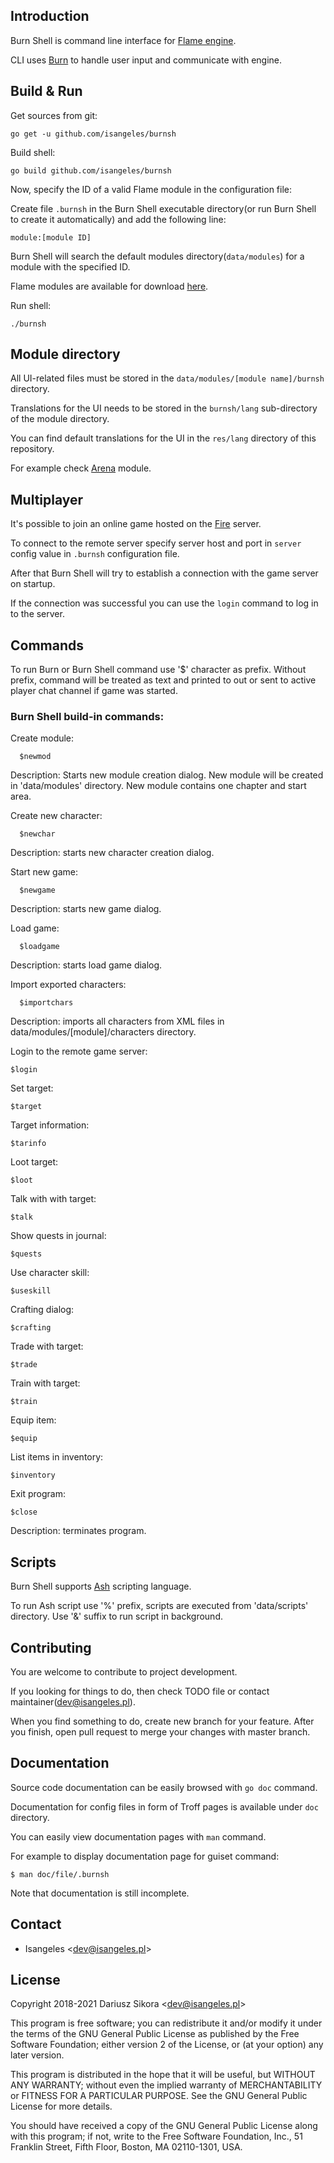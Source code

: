 ## Introduction
Burn Shell is command line interface for [Flame engine](https://github.com/isangeles/flame).

CLI uses [Burn](https://github.com/Isangeles/burn) to handle user input and communicate with engine.
## Build & Run
Get sources from git:
```
go get -u github.com/isangeles/burnsh
```
Build shell:
```
go build github.com/isangeles/burnsh
```
Now, specify the ID of a valid Flame module in the configuration file:

Create file `.burnsh` in the Burn Shell executable directory(or run Burn Shell to create it
automatically) and add the following line:
```
module:[module ID]
```
Burn Shell will search the default modules directory(`data/modules`) for a module with the specified ID.

Flame modules are available for download [here](http://flame.isangeles.pl/mods).

Run shell:
```
./burnsh
```
## Module directory
All UI-related files must be stored in the `data/modules/[module name]/burnsh` directory.

Translations for the UI needs to be stored in the `burnsh/lang` sub-directory of the module directory.

You can find default translations for the UI in the `res/lang` directory of this repository.

For example check [Arena](https://github.com/Isangeles/arena) module.
## Multiplayer
It's possible to join an online game hosted on the [Fire](https://github.com/isangeles/fire) server.

To connect to the remote server specify server host and port in `server` config value in `.burnsh` configuration file.

After that Burn Shell will try to establish a connection with the game server on startup.

If the connection was successful you can use the `login` command to log in to the server.
## Commands
To run Burn or Burn Shell command use '$' character as prefix.
Without prefix, command will be treated as text and printed to out or sent to active player
chat channel if game was started.
### Burn Shell build-in commands:

Create module:
```
  $newmod
```
Description: Starts new module creation dialog. New module will be created in 'data/modules' directory. New module contains one chapter and start area.

Create new character:
```
  $newchar
```
Description: starts new character creation dialog.

Start new game:
```
  $newgame
```
Description: starts new game dialog.

Load game:
```
  $loadgame
```
Description: starts load game dialog.

Import exported characters:
```
  $importchars
```
Description: imports all characters from XML files in
data/modules/[module]/characters directory.

Login to the remote game server:
```
$login
```
Set target:
```
$target
```
Target information:
```
$tarinfo
```
Loot target:
```
$loot
```
Talk with with target:
```
$talk
```
Show quests in journal:
```
$quests
```
Use character skill:
```
$useskill
```
Crafting dialog:
```
$crafting
```
Trade with target:
```
$trade
```
Train with target:
```
$train
```
Equip item:
```
$equip
```
List items in inventory:
```
$inventory
```
Exit program:
```
$close
```
Description: terminates program.
## Scripts
Burn Shell supports [Ash](https://github.com/Isangeles/burn/tree/master/ash) scripting language.

To run Ash script use '%' prefix, scripts are executed from 'data/scripts' directory.
Use '&' suffix to run script in background.
## Contributing
You are welcome to contribute to project development.

If you looking for things to do, then check TODO file or contact maintainer(dev@isangeles.pl).

When you find something to do, create new branch for your feature.
After you finish, open pull request to merge your changes with master branch.
## Documentation
Source code documentation can be easily browsed with `go doc` command.

Documentation for config files in form of Troff pages is available under `doc` directory.

You can easily view documentation pages with `man` command.

For example to display documentation page for guiset command:
```
$ man doc/file/.burnsh
```
Note that documentation is still incomplete.
## Contact
* Isangeles <<dev@isangeles.pl>>
## License
Copyright 2018-2021 Dariusz Sikora <<dev@isangeles.pl>>

This program is free software; you can redistribute it and/or modify
it under the terms of the GNU General Public License as published by
the Free Software Foundation; either version 2 of the License, or
(at your option) any later version.

This program is distributed in the hope that it will be useful,
but WITHOUT ANY WARRANTY; without even the implied warranty of
MERCHANTABILITY or FITNESS FOR A PARTICULAR PURPOSE.  See the
GNU General Public License for more details.

You should have received a copy of the GNU General Public License
along with this program; if not, write to the Free Software
Foundation, Inc., 51 Franklin Street, Fifth Floor, Boston,
MA 02110-1301, USA.
